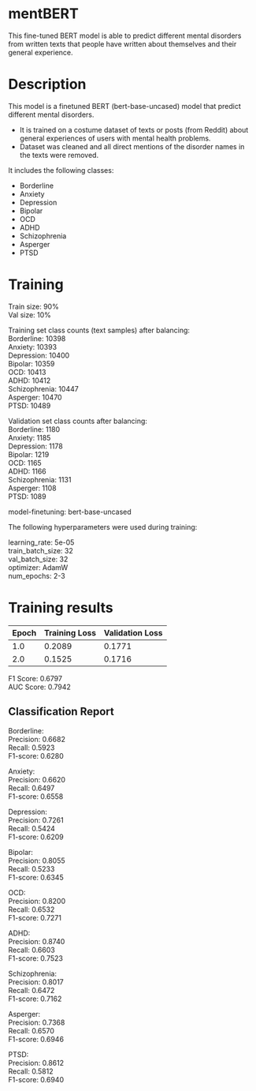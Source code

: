 # mentBERT
This fine-tuned BERT model is able to predict different mental disorders from written texts that people have written about themselves and their general experience.

# Description
This model is a finetuned BERT (bert-base-uncased) model that predict different mental disorders.   
* It is trained on a costume dataset of texts or posts (from Reddit) about general experiences of users with mental health problems.   
* Dataset was cleaned and all direct mentions of the disorder names in the texts were removed.     
    
It includes the following classes:   

* Borderline
* Anxiety
* Depression
* Bipolar
* OCD
* ADHD
* Schizophrenia
* Asperger
* PTSD

# Training
Train size: 90%   
Val size: 10%   
   
Training set class counts (text samples) after balancing:   
Borderline:       10398   
Anxiety:          10393   
Depression:       10400   
Bipolar:          10359   
OCD:              10413   
ADHD:             10412   
Schizophrenia:    10447   
Asperger:         10470   
PTSD:             10489   
   
Validation set class counts after balancing:   
Borderline:       1180   
Anxiety:          1185   
Depression:       1178   
Bipolar:          1219   
OCD:              1165   
ADHD:             1166   
Schizophrenia:    1131   
Asperger:         1108   
PTSD:             1089   

   
model-finetuning: bert-base-uncased

The following hyperparameters were used during training:   
   
learning_rate: 5e-05   
train_batch_size: 32   
val_batch_size: 32   
optimizer: AdamW   
num_epochs: 2-3   

# Training results
| Epoch | Training Loss | Validation Loss |
|-------|---------------|-----------------|
| 1.0   | 0.2089        | 0.1771          |
| 2.0   | 0.1525        | 0.1716          |

F1 Score: 0.6797   
AUC Score: 0.7942   

## Classification Report
Borderline:   
 Precision: 0.6682   
 Recall: 0.5923    
 F1-score: 0.6280   
    
Anxiety:   
 Precision: 0.6620    
 Recall: 0.6497    
 F1-score: 0.6558    
    
Depression:   
 Precision: 0.7261  
 Recall: 0.5424   
 F1-score: 0.6209   
    
Bipolar:   
 Precision: 0.8055   
 Recall: 0.5233   
 F1-score: 0.6345   
    
OCD:   
 Precision: 0.8200   
 Recall: 0.6532   
 F1-score: 0.7271   
   
ADHD:   
 Precision: 0.8740   
 Recall: 0.6603   
 F1-score: 0.7523   
    
Schizophrenia:   
 Precision: 0.8017   
 Recall: 0.6472   
 F1-score: 0.7162   
    
Asperger:   
 Precision: 0.7368   
 Recall: 0.6570   
 F1-score: 0.6946   
    
PTSD:    
 Precision: 0.8612   
 Recall: 0.5812   
 F1-score: 0.6940   
